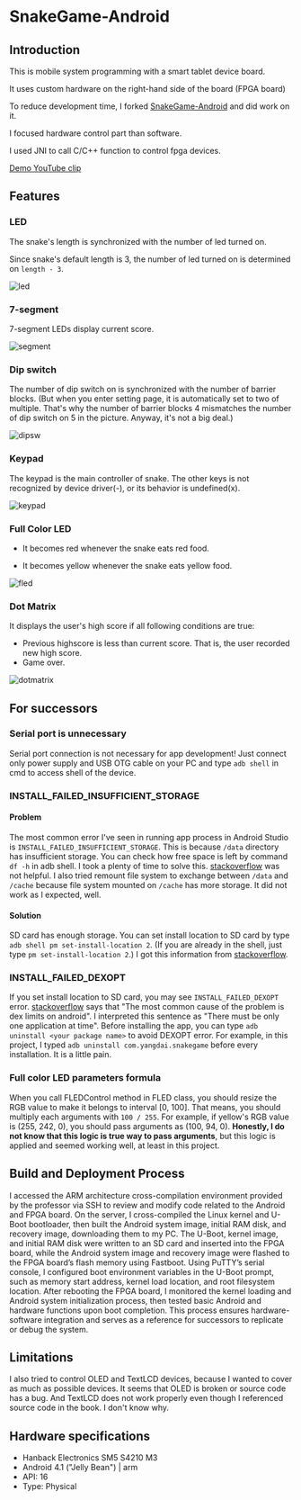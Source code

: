 # SnakeGame-Android

## Introduction
This is mobile system programming with a smart tablet device board.

It uses custom hardware on the right-hand side of the board (FPGA board)

To reduce development time, I forked [SnakeGame-Android](https://github.com/YangDai2003/SnakeGame-Android) and did work on it.

I focused hardware control part than software.

I used JNI to call C/C++ function to control fpga devices.

[Demo YouTube clip](https://youtube.com/watch?v=HBxpRqMa0Ok)

## Features

### LED
The snake's length is synchronized with the number of led turned on.

Since snake's default length is 3, the number of led turned on is determined on `length - 3`.

![led](images/led.png)

### 7-segment
7-segment LEDs display current score.

![segment](images/segment.png)

### Dip switch
The number of dip switch on is synchronized with the number of barrier blocks. (But when you enter setting page, it is automatically set to two of multiple. That's why the number of barrier blocks 4 mismatches the number of dip switch on 5 in the picture. Anyway, it's not a big deal.)


![dipsw](images/dipsw.png)

### Keypad
The keypad is the main controller of snake. The other keys is not recognized by device driver(-), or its behavior is undefined(x).


![keypad](images/keypad.png)

### Full Color LED
- It becomes red whenever the snake eats red food.

- It becomes yellow whenever the snake eats yellow food.

![fled](images/fled.png)

### Dot Matrix
It displays the user's high score if all following conditions are true:
- Previous highscore is less than current score. That is, the user recorded new high score.
- Game over.

![dotmatrix](images/dotmatrix.png)

## For successors

### Serial port is unnecessary
Serial port connection is not necessary for app development! Just connect only power supply and USB OTG cable on your PC and type `adb shell` in cmd to access shell of the device.

### INSTALL_FAILED_INSUFFICIENT_STORAGE
#### Problem
The most common error I've seen in running app process in Android Studio is `INSTALL_FAILED_INSUFFICIENT_STORAGE`. This is because `/data` directory has insufficient storage. You can check how free space is left by command `df -h` in adb shell. I took a plenty of time to solve this. [stackoverflow](https://stackoverflow.com/questions/4709137/solution-to-install-failed-insufficient-storage-error-on-android) was not helpful. I also tried remount file system to exchange between `/data` and `/cache` because file system mounted on `/cache` has more storage. It did not work as I expected, well.

#### Solution
SD card has enough storage. You can set install location to SD card by type `adb shell pm set-install-location 2`. (If you are already in the shell, just type `pm set-install-location 2`.) I got this information from [stackoverflow](https://android.stackexchange.com/questions/43517/installing-to-sdcard-by-default).

### INSTALL_FAILED_DEXOPT

If you set install location to SD card, you may see `INSTALL_FAILED_DEXOPT` error. [stackoverflow](https://stackoverflow.com/questions/23461138/failure-install-failed-dexopt) says that "The most common cause of the problem is dex limits on android". I interpreted this sentence as "There must be only one application at time". Before installing the app, you can type `adb uninstall <your package name>` to avoid DEXOPT error. For example, in this project, I typed `adb uninstall com.yangdai.snakegame` before every installation. It is a little pain.

### Full color LED parameters formula
When you call FLEDControl method in FLED class, you should resize the RGB value to make it belongs to interval [0, 100]. That means, you should multiply each arguments with `100 / 255`. For example, if yellow's RGB value is (255, 242, 0), you should pass arguments as (100, 94, 0). **Honestly, I do not know that this logic is true way to pass arguments**, but this logic is applied and seemed working well, at least in this project.

## Build and Deployment Process
I accessed the ARM architecture cross-compilation environment provided by the professor via SSH to review and modify code related to the Android and FPGA board. On the server, I cross-compiled the Linux kernel and U-Boot bootloader, then built the Android system image, initial RAM disk, and recovery image, downloading them to my PC. The U-Boot, kernel image, and initial RAM disk were written to an SD card and inserted into the FPGA board, while the Android system image and recovery image were flashed to the FPGA board’s flash memory using Fastboot. Using PuTTY’s serial console, I configured boot environment variables in the U-Boot prompt, such as memory start address, kernel load location, and root filesystem location. After rebooting the FPGA board, I monitored the kernel loading and Android system initialization process, then tested basic Android and hardware functions upon boot completion. This process ensures hardware-software integration and serves as a reference for successors to replicate or debug the system.

## Limitations

I also tried to control OLED and TextLCD devices, because I wanted to cover as much as possible devices. It seems that OLED is broken or source code has a bug. And TextLCD does not work properly even though I referenced source code in the book. I don't know why.

## Hardware specifications
- Hanback Electronics SM5 S4210 M3
- Android 4.1 ("Jelly Bean") | arm
- API: 16
- Type: Physical
